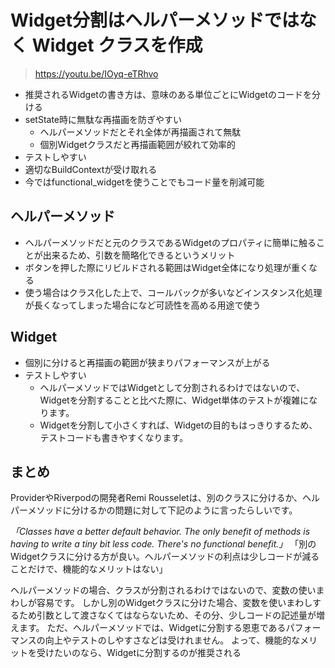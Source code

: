 # Widget分割はヘルパーメソッドではなく Widget クラスを作成
>https://youtu.be/IOyq-eTRhvo
- 推奨されるWidgetの書き方は、意味のある単位ごとにWidgetのコードを分ける
- setState時に無駄な再描画を防ぎやすい
  - ヘルパーメソッドだとそれ全体が再描画されて無駄
  - 個別Widgetクラスだと再描画範囲が絞れて効率的
- テストしやすい
- 適切なBuildContextが受け取れる
- 今ではfunctional_widgetを使うことでもコード量を削減可能
## ヘルパーメソッド
- ヘルパーメソッドだと元のクラスであるWidgetのプロパティに簡単に触ることが出来るため、引数を簡略化できるというメリット
- ボタンを押した際にリビルドされる範囲はWidget全体になり処理が重くなる
- 使う場合はクラス化した上で、コールバックが多いなどインスタンス化処理が長くなってしまった場合になど可読性を高める用途で使う
## Widget
- 個別に分けると再描画の範囲が狭まりパフォーマンスが上がる
- テストしやすい
  - ヘルパーメソッドではWidgetとして分割されるわけではないので、Widgetを分割することと比べた際に、Widget単体のテストが複雑になります。
  - Widgetを分割して小さくすれば、Widgetの目的もはっきりするため、テストコードも書きやすくなります。

## まとめ
ProviderやRiverpodの開発者Remi Rousseletは、別のクラスに分けるか、ヘルパーメソッドに分けるかの問題に対して下記のように言ったらしいです。

*「Classes have a better default behavior. The only benefit of methods is having to write a tiny bit less code. There's no functional benefit.」*
「別のWidgetクラスに分ける方が良い。ヘルパーメソッドの利点は少しコードが減ることだけで、機能的なメリットはない」

ヘルパーメソッドの場合、クラスが分割されるわけではないので、変数の使いまわしが容易です。
しかし別のWidgetクラスに分けた場合、変数を使いまわしするため引数として渡さなくてはならないため、その分、少しコードの記述量が増えます。
ただ、ヘルパーメソッドでは、Widgetに分割する恩恵であるパフォーマンスの向上やテストのしやすさなどは受けれません。
よって、機能的なメリットを受けたいのなら、Widgetに分割するのが推奨される
